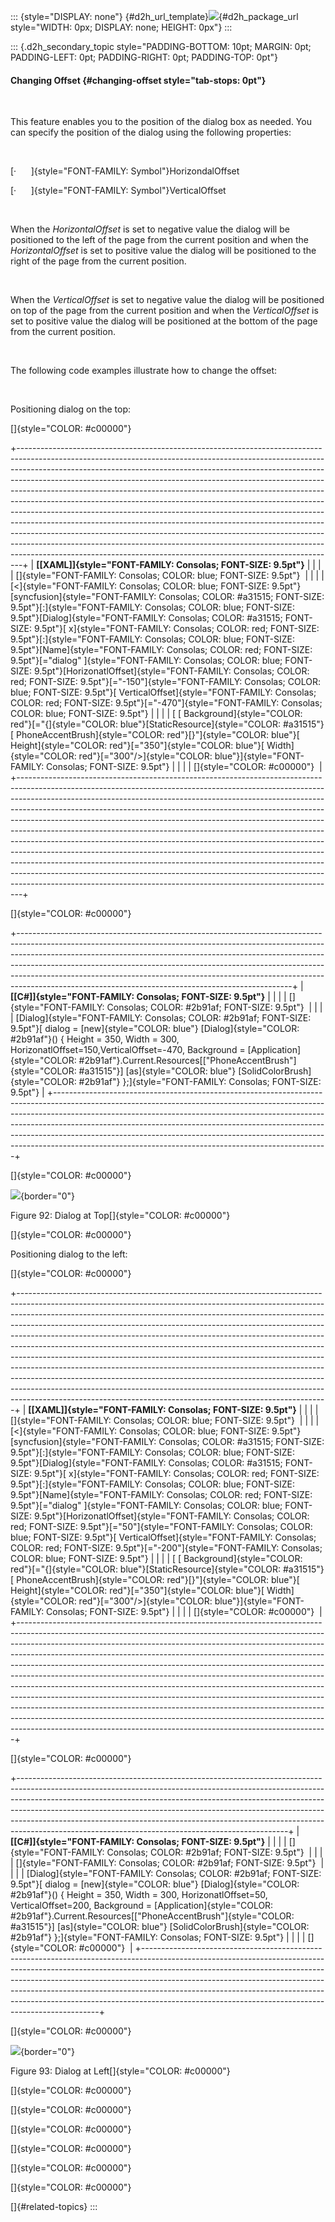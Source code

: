 ::: {style="DISPLAY: none"}
[](ms-xhelp:///?Id=d2h_url_template){#d2h_url_template}![](!package_url!){#d2h_package_url style="WIDTH: 0px; DISPLAY: none; HEIGHT: 0px"}
:::

::: {.d2h_secondary_topic style="PADDING-BOTTOM: 10pt; MARGIN: 0pt; PADDING-LEFT: 0pt; PADDING-RIGHT: 0pt; PADDING-TOP: 0pt"}
#### Changing Offset {#changing-offset style="tab-stops: 0pt"}

 

This feature enables you to the position of the dialog box as needed. You can specify the position of the dialog using the following properties:

 

[·      ]{style="FONT-FAMILY: Symbol"}HorizondalOffset

[·      ]{style="FONT-FAMILY: Symbol"}VerticalOffset

 

When the *HorizontalOffset* is set to negative value the dialog will be positioned to the left of the page from the current position and when the *HorizontalOffset* is set to positive value the dialog will be positioned to the right of the page from the current position.

 

When the *VerticalOffset* is set to negative value the dialog will be positioned on top of the page from the current position and when the *VerticalOffset* is set to positive value the dialog will be positioned at the bottom of the page from the current position.

 

The following code examples illustrate how to change the offset:

 

Positioning dialog on the top:

[]{style="COLOR: #c00000"} 

+-------------------------------------------------------------------------------------------------------------------------------------------------------------------------------------------------------------------------------------------------------------------------------------------------------------------------------------------------------------------------------------------------------------------------------------------------------------------------------------------------------------------------------------------------------------------------------------------------------------------------------------------------------------------------------------------------------------------------------------------------------------------------------------------------------------------------------------------------------------------------------------------+
| **[\[XAML\]]{style="FONT-FAMILY: Consolas; FONT-SIZE: 9.5pt"}**                                                                                                                                                                                                                                                                                                                                                                                                                                                                                                                                                                                                                                                                                                                                                                                                                           |
|                                                                                                                                                                                                                                                                                                                                                                                                                                                                                                                                                                                                                                                                                                                                                                                                                                                                                           |
| []{style="FONT-FAMILY: Consolas; COLOR: blue; FONT-SIZE: 9.5pt"}                                                                                                                                                                                                                                                                                                                                                                                                                                                                                                                                                                                                                                                                                                                                                                                                                          |
|                                                                                                                                                                                                                                                                                                                                                                                                                                                                                                                                                                                                                                                                                                                                                                                                                                                                                           |
| [\<]{style="FONT-FAMILY: Consolas; COLOR: blue; FONT-SIZE: 9.5pt"}[syncfusion]{style="FONT-FAMILY: Consolas; COLOR: #a31515; FONT-SIZE: 9.5pt"}[:]{style="FONT-FAMILY: Consolas; COLOR: blue; FONT-SIZE: 9.5pt"}[Dialog]{style="FONT-FAMILY: Consolas; COLOR: #a31515; FONT-SIZE: 9.5pt"}[ x]{style="FONT-FAMILY: Consolas; COLOR: red; FONT-SIZE: 9.5pt"}[:]{style="FONT-FAMILY: Consolas; COLOR: blue; FONT-SIZE: 9.5pt"}[Name]{style="FONT-FAMILY: Consolas; COLOR: red; FONT-SIZE: 9.5pt"}[=\"dialog\" ]{style="FONT-FAMILY: Consolas; COLOR: blue; FONT-SIZE: 9.5pt"}[HorizonatlOffset]{style="FONT-FAMILY: Consolas; COLOR: red; FONT-SIZE: 9.5pt"}[=\"-150\"]{style="FONT-FAMILY: Consolas; COLOR: blue; FONT-SIZE: 9.5pt"}[ VerticalOffset]{style="FONT-FAMILY: Consolas; COLOR: red; FONT-SIZE: 9.5pt"}[=\"-470\"]{style="FONT-FAMILY: Consolas; COLOR: blue; FONT-SIZE: 9.5pt"} |
|                                                                                                                                                                                                                                                                                                                                                                                                                                                                                                                                                                                                                                                                                                                                                                                                                                                                                           |
| [ [ Background]{style="COLOR: red"}[=\"{]{style="COLOR: blue"}[StaticResource]{style="COLOR: #a31515"}[ PhoneAccentBrush]{style="COLOR: red"}[}\"]{style="COLOR: blue"}[ Height]{style="COLOR: red"}[=\"350\"]{style="COLOR: blue"}[ Width]{style="COLOR: red"}[=\"300\"/\>]{style="COLOR: blue"}]{style="FONT-FAMILY: Consolas; FONT-SIZE: 9.5pt"}                                                                                                                                                                                                                                                                                                                                                                                                                                                                                                                                       |
|                                                                                                                                                                                                                                                                                                                                                                                                                                                                                                                                                                                                                                                                                                                                                                                                                                                                                           |
| []{style="COLOR: #c00000"}                                                                                                                                                                                                                                                                                                                                                                                                                                                                                                                                                                                                                                                                                                                                                                                                                                                                |
+-------------------------------------------------------------------------------------------------------------------------------------------------------------------------------------------------------------------------------------------------------------------------------------------------------------------------------------------------------------------------------------------------------------------------------------------------------------------------------------------------------------------------------------------------------------------------------------------------------------------------------------------------------------------------------------------------------------------------------------------------------------------------------------------------------------------------------------------------------------------------------------------+

[]{style="COLOR: #c00000"} 

+--------------------------------------------------------------------------------------------------------------------------------------------------------------------------------------------------------------------------------------------------------------------------------------------------------------------------------------------------------------------------------------------------------------------------------------------------------------------------+
| **[\[C#\]]{style="FONT-FAMILY: Consolas; FONT-SIZE: 9.5pt"}**                                                                                                                                                                                                                                                                                                                                                                                                            |
|                                                                                                                                                                                                                                                                                                                                                                                                                                                                          |
| []{style="FONT-FAMILY: Consolas; COLOR: #2b91af; FONT-SIZE: 9.5pt"}                                                                                                                                                                                                                                                                                                                                                                                                      |
|                                                                                                                                                                                                                                                                                                                                                                                                                                                                          |
| [Dialog]{style="FONT-FAMILY: Consolas; COLOR: #2b91af; FONT-SIZE: 9.5pt"}[ dialog = [new]{style="COLOR: blue"} [Dialog]{style="COLOR: #2b91af"}() { Height = 350, Width = 300, HorizonatlOffset=150,VerticalOffset=-470, Background = [Application]{style="COLOR: #2b91af"}.Current.Resources\[[\"PhoneAccentBrush\"]{style="COLOR: #a31515"}\] [as]{style="COLOR: blue"} [SolidColorBrush]{style="COLOR: #2b91af"} };]{style="FONT-FAMILY: Consolas; FONT-SIZE: 9.5pt"} |
+--------------------------------------------------------------------------------------------------------------------------------------------------------------------------------------------------------------------------------------------------------------------------------------------------------------------------------------------------------------------------------------------------------------------------------------------------------------------------+

[]{style="COLOR: #c00000"} 

![](ImagesExt/image78_92.png){border="0"}

Figure 92: Dialog at Top[]{style="COLOR: #c00000"}

[]{style="COLOR: #c00000"} 

Positioning dialog to the left:

[]{style="COLOR: #c00000"} 

+-----------------------------------------------------------------------------------------------------------------------------------------------------------------------------------------------------------------------------------------------------------------------------------------------------------------------------------------------------------------------------------------------------------------------------------------------------------------------------------------------------------------------------------------------------------------------------------------------------------------------------------------------------------------------------------------------------------------------------------------------------------------------------------------------------------------------------------------------------------------------------------------+
| **[\[XAML\]]{style="FONT-FAMILY: Consolas; FONT-SIZE: 9.5pt"}**                                                                                                                                                                                                                                                                                                                                                                                                                                                                                                                                                                                                                                                                                                                                                                                                                         |
|                                                                                                                                                                                                                                                                                                                                                                                                                                                                                                                                                                                                                                                                                                                                                                                                                                                                                         |
| []{style="FONT-FAMILY: Consolas; COLOR: blue; FONT-SIZE: 9.5pt"}                                                                                                                                                                                                                                                                                                                                                                                                                                                                                                                                                                                                                                                                                                                                                                                                                        |
|                                                                                                                                                                                                                                                                                                                                                                                                                                                                                                                                                                                                                                                                                                                                                                                                                                                                                         |
| [\<]{style="FONT-FAMILY: Consolas; COLOR: blue; FONT-SIZE: 9.5pt"}[syncfusion]{style="FONT-FAMILY: Consolas; COLOR: #a31515; FONT-SIZE: 9.5pt"}[:]{style="FONT-FAMILY: Consolas; COLOR: blue; FONT-SIZE: 9.5pt"}[Dialog]{style="FONT-FAMILY: Consolas; COLOR: #a31515; FONT-SIZE: 9.5pt"}[ x]{style="FONT-FAMILY: Consolas; COLOR: red; FONT-SIZE: 9.5pt"}[:]{style="FONT-FAMILY: Consolas; COLOR: blue; FONT-SIZE: 9.5pt"}[Name]{style="FONT-FAMILY: Consolas; COLOR: red; FONT-SIZE: 9.5pt"}[=\"dialog\" ]{style="FONT-FAMILY: Consolas; COLOR: blue; FONT-SIZE: 9.5pt"}[HorizonatlOffset]{style="FONT-FAMILY: Consolas; COLOR: red; FONT-SIZE: 9.5pt"}[=\"50\"]{style="FONT-FAMILY: Consolas; COLOR: blue; FONT-SIZE: 9.5pt"}[ VerticalOffset]{style="FONT-FAMILY: Consolas; COLOR: red; FONT-SIZE: 9.5pt"}[=\"-200\"]{style="FONT-FAMILY: Consolas; COLOR: blue; FONT-SIZE: 9.5pt"} |
|                                                                                                                                                                                                                                                                                                                                                                                                                                                                                                                                                                                                                                                                                                                                                                                                                                                                                         |
| [ [ Background]{style="COLOR: red"}[=\"{]{style="COLOR: blue"}[StaticResource]{style="COLOR: #a31515"}[ PhoneAccentBrush]{style="COLOR: red"}[}\"]{style="COLOR: blue"}[ Height]{style="COLOR: red"}[=\"350\"]{style="COLOR: blue"}[ Width]{style="COLOR: red"}[=\"300\"/\>]{style="COLOR: blue"}]{style="FONT-FAMILY: Consolas; FONT-SIZE: 9.5pt"}                                                                                                                                                                                                                                                                                                                                                                                                                                                                                                                                     |
|                                                                                                                                                                                                                                                                                                                                                                                                                                                                                                                                                                                                                                                                                                                                                                                                                                                                                         |
| []{style="COLOR: #c00000"}                                                                                                                                                                                                                                                                                                                                                                                                                                                                                                                                                                                                                                                                                                                                                                                                                                                              |
+-----------------------------------------------------------------------------------------------------------------------------------------------------------------------------------------------------------------------------------------------------------------------------------------------------------------------------------------------------------------------------------------------------------------------------------------------------------------------------------------------------------------------------------------------------------------------------------------------------------------------------------------------------------------------------------------------------------------------------------------------------------------------------------------------------------------------------------------------------------------------------------------+

[]{style="COLOR: #c00000"} 

+-------------------------------------------------------------------------------------------------------------------------------------------------------------------------------------------------------------------------------------------------------------------------------------------------------------------------------------------------------------------------------------------------------------------------------------------------------------------------+
| **[\[C#\]]{style="FONT-FAMILY: Consolas; FONT-SIZE: 9.5pt"}**                                                                                                                                                                                                                                                                                                                                                                                                           |
|                                                                                                                                                                                                                                                                                                                                                                                                                                                                         |
| []{style="FONT-FAMILY: Consolas; COLOR: #2b91af; FONT-SIZE: 9.5pt"}                                                                                                                                                                                                                                                                                                                                                                                                     |
|                                                                                                                                                                                                                                                                                                                                                                                                                                                                         |
| []{style="FONT-FAMILY: Consolas; COLOR: #2b91af; FONT-SIZE: 9.5pt"}                                                                                                                                                                                                                                                                                                                                                                                                     |
|                                                                                                                                                                                                                                                                                                                                                                                                                                                                         |
| [Dialog]{style="FONT-FAMILY: Consolas; COLOR: #2b91af; FONT-SIZE: 9.5pt"}[ dialog = [new]{style="COLOR: blue"} [Dialog]{style="COLOR: #2b91af"}() { Height = 350, Width = 300, HorizonatlOffset=50, VerticalOffset=200, Background = [Application]{style="COLOR: #2b91af"}.Current.Resources\[[\"PhoneAccentBrush\"]{style="COLOR: #a31515"}\] [as]{style="COLOR: blue"} [SolidColorBrush]{style="COLOR: #2b91af"} };]{style="FONT-FAMILY: Consolas; FONT-SIZE: 9.5pt"} |
|                                                                                                                                                                                                                                                                                                                                                                                                                                                                         |
| []{style="COLOR: #c00000"}                                                                                                                                                                                                                                                                                                                                                                                                                                              |
+-------------------------------------------------------------------------------------------------------------------------------------------------------------------------------------------------------------------------------------------------------------------------------------------------------------------------------------------------------------------------------------------------------------------------------------------------------------------------+

[]{style="COLOR: #c00000"} 

![](ImagesExt/image78_93.png){border="0"}

Figure 93: Dialog at Left[]{style="COLOR: #c00000"}

[]{style="COLOR: #c00000"} 

[]{style="COLOR: #c00000"} 

[]{style="COLOR: #c00000"} 

[]{style="COLOR: #c00000"} 

[]{style="COLOR: #c00000"} 

[]{style="COLOR: #c00000"} 

[]{#related-topics}
:::
